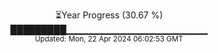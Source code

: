 <p align="center">
⏳Year Progress (30.67 %)<br>
█████████▁▁▁▁▁▁▁▁▁▁▁▁▁▁▁▁▁▁▁▁▁ <br>
<sub>Updated: Mon, 22 Apr 2024 06:02:53 GMT</sub>
</p>

